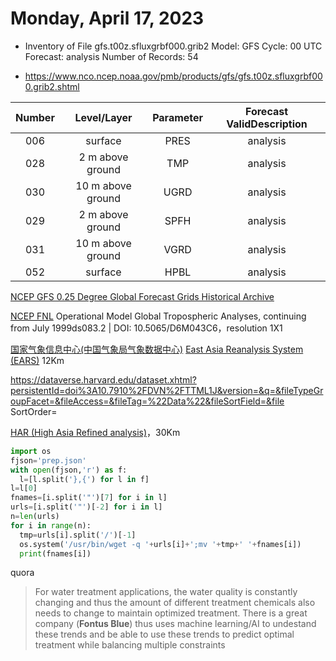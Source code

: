 # Monday, April 17, 2023

- Inventory of File gfs.t00z.sfluxgrbf000.grib2
Model:	GFS
Cycle:	00 UTC
Forecast:	analysis
Number of Records:	54

- https://www.nco.ncep.noaa.gov/pmb/products/gfs/gfs.t00z.sfluxgrbf000.grib2.shtml

Number|Level/Layer|Parameter|Forecast ValidDescription
:-:|:-:|:-:|:-:
006|surface|PRES|analysis|Pressure [Pa]
028|2 m above ground|TMP|analysis|Temperature [K]
030|10 m above ground|UGRD|analysis|U-Component of Wind [m/s]
029|2 m above ground|SPFH|analysis|Specific Humidity [kg/kg]
031|10 m above ground|VGRD|analysis|V-Component of Wind [m/s]
052|surface|HPBL|analysis|Planetary Boundary Layer Height [m]

[NCEP GFS 0.25 Degree Global Forecast Grids Historical Archive](https://rda.ucar.edu/datasets/ds084.1/)

[NCEP FNL](https://rda.ucar.edu/datasets/ds083.2/dataaccess/)  Operational Model Global Tropospheric Analyses, continuing from July 1999ds083.2 | DOI: 10.5065/D6M043C6，resolution 1X1

[国家气象信息中心(中国气象局气象数据中心)](http://data.cma.cn/)
[East Asia Reanalysis System (EARS)](https://zenodo.org/record/7404918#.ZDziHnbP1PY) 12Km

https://dataverse.harvard.edu/dataset.xhtml?persistentId=doi%3A10.7910%2FDVN%2FTTML1J&version=&q=&fileTypeGroupFacet=&fileAccess=&fileTag=%22Data%22&fileSortField=&file  SortOrder=

[HAR (High Asia Refined analysis)](https://esdynamics.geo.uni-tuebingen.de/wiki/index.php/modeling/66-har-high-asia-refined-analysis)，30Km

```python
import os
fjson='prep.json'
with open(fjson,'r') as f:
  l=[l.split('},{') for l in f]
l=l[0]
fnames=[i.split('"')[7] for i in l]
urls=[i.split('"')[-2] for i in l]
n=len(urls)
for i in range(n):
  tmp=urls[i].split('/')[-1]
  os.system('/usr/bin/wget -q '+urls[i]+';mv '+tmp+' '+fnames[i])
  print(fnames[i])
```

quora
> For water treatment applications, the water quality is constantly changing and thus the amount of different treatment chemicals also needs to change to maintain optimized treatment. There is a great company (**Fontus Blue**) thus uses machine learning/AI to undestand these trends and be able to use these trends to predict optimal treatment while balancing multiple constraints